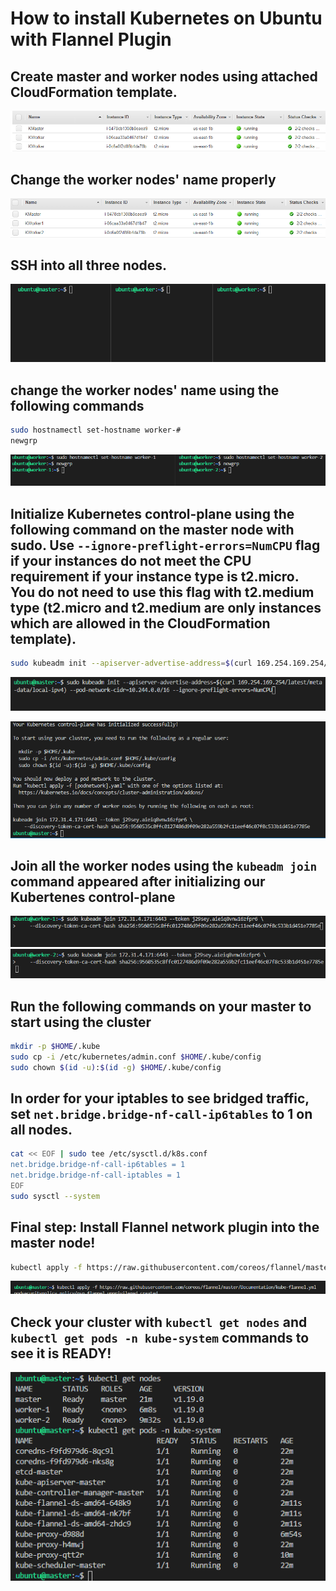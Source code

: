 # How to install Kubernetes on Ubuntu with Flannel Plugin

## Create master and worker nodes using attached CloudFormation template.
![change_name_1](snapshots/change_name_1.png)

## Change the worker nodes' name properly
![change_name_2](snapshots/change_name_2.png)

## SSH into all three nodes.
![console_1](snapshots/console_1.png)

## change the worker nodes' name using the following commands
```bash
sudo hostnamectl set-hostname worker-#
newgrp
```
![console_2](snapshots/console_2.png)

## Initialize Kubernetes control-plane using the following command on the master node with sudo. Use `--ignore-preflight-errors=NumCPU` flag if your instances do not meet the CPU requirement if your instance type is t2.micro. You do not need to use this flag with t2.medium type (t2.micro and t2.medium are only instances which are allowed in the CloudFormation template).
```bash
sudo kubeadm init --apiserver-advertise-address=$(curl 169.254.169.254/latest/meta-data/local-ipv4) --pod-network-cidr=10.244.0.0/16 --ignore-preflight-errors=NumCPU
```
![create_command](snapshots/create_command.png)

![result_1](snapshots/result_1.png)

## Join all the worker nodes using the `kubeadm join` command appeared after initializing our Kubertenes control-plane
![join_worker_1](snapshots/join_worker_1.png)
![join_worker_2](snapshots/join_worker_2.png)

## Run the following commands on your master to start using the cluster
```bash
mkdir -p $HOME/.kube
sudo cp -i /etc/kubernetes/admin.conf $HOME/.kube/config
sudo chown $(id -u):$(id -g) $HOME/.kube/config
```

## In order for your iptables to see bridged traffic, set `net.bridge.bridge-nf-call-ip6tables` to 1 on all nodes.
```bash
cat << EOF | sudo tee /etc/sysctl.d/k8s.conf
net.bridge.bridge-nf-call-ip6tables = 1
net.bridge.bridge-nf-call-iptables = 1
EOF
sudo sysctl --system
```

## Final step: Install Flannel network plugin into the master node!
```bash
kubectl apply -f https://raw.githubusercontent.com/coreos/flannel/master/Documentation/kube-flannel.yml
```
![flannel](snapshots/flannel.png)

## Check your cluster with `kubectl get nodes` and `kubectl get pods -n kube-system` commands to see it is READY!
![cluster_ready](snapshots/cluster_ready.png)
